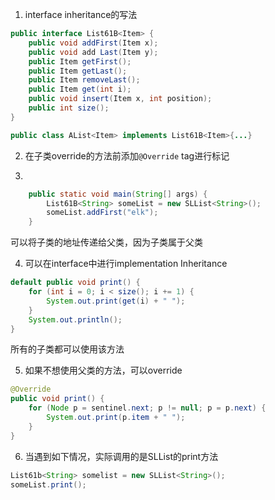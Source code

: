 1. interface inheritance的写法
```java
public interface List61B<Item> {
    public void addFirst(Item x);
    public void add Last(Item y);
    public Item getFirst();
    public Item getLast();
    public Item removeLast();
    public Item get(int i);
    public void insert(Item x, int position);
    public int size();
}
```
```java
public class AList<Item> implements List61B<Item>{...}
```

2. 在子类override的方法前添加`@Override` tag进行标记

3. 
```java
	public static void main(String[] args) {
	    List61B<String> someList = new SLList<String>();
	    someList.addFirst("elk");
	}
```
可以将子类的地址传递给父类，因为子类属于父类

4. 可以在interface中进行implementation Inheritance
```java
default public void print() {
    for (int i = 0; i < size(); i += 1) {
        System.out.print(get(i) + " ");
    }
    System.out.println();
}
```
   所有的子类都可以使用该方法

5. 如果不想使用父类的方法，可以override
```java
@Override
public void print() {
    for (Node p = sentinel.next; p != null; p = p.next) {
        System.out.print(p.item + " ");
    }
}
```

6. 当遇到如下情况，实际调用的是SLList的print方法
```java
List61b<String> somelist = new SLList<String>();
someList.print();
```
<!--stackedit_data:
eyJoaXN0b3J5IjpbLTE0MjI0MjI0ODgsLTQ1MjIzOTM4MSwyMD
IzNjM2NjYyLC0yNjQ2NDkyNjMsLTQ2OTQ1MzU0XX0=
-->